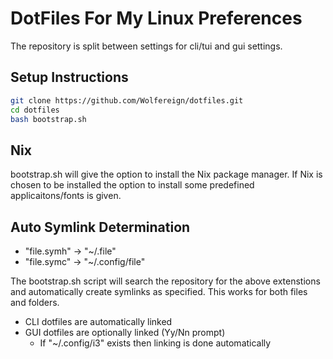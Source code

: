 # DotFiles For My Linux Preferences
The repository is split between settings for cli/tui and gui settings.  

## Setup Instructions

```bash
git clone https://github.com/Wolfereign/dotfiles.git
cd dotfiles
bash bootstrap.sh
```

## Nix
bootstrap.sh will give the option to install the Nix package manager.
If Nix is chosen to be installed the option to install some predefined applicaitons/fonts is given.

## Auto Symlink Determination

* "file.symh" -> "~/.file"
* "file.symc" -> "~/.config/file"

The bootstrap.sh script will search the repository for the above extenstions and automatically create symlinks as specified.
This works for both files and folders.

- CLI dotfiles are automatically linked
- GUI dotfiles are optionally linked (Yy/Nn prompt)
  - If "~/.config/i3" exists then linking is done automatically
